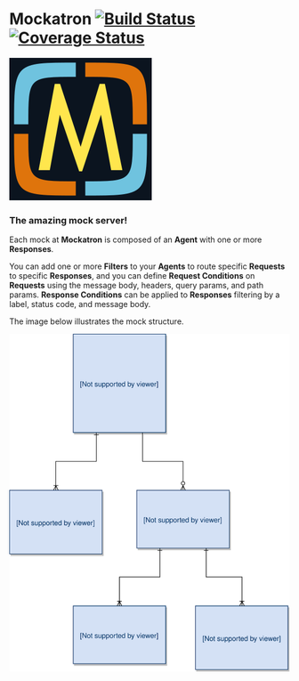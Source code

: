 # Mockatron [![Build Status](https://travis-ci.org/rzcastilho/mockatron.svg?branch=master "Build Status")](http://travis-ci.org/rzcastilho/mockatron) [![Coverage Status](https://coveralls.io/repos/github/rzcastilho/mockatron/badge.svg)](https://coveralls.io/github/rzcastilho/mockatron)

![Mockatron Logo](docs/images/mockatron-logo.png "Mockatron Logo")

### The amazing mock server!

Each mock at **Mockatron** is composed of an **Agent** with one or more **Responses**.

You can add one or more **Filters** to your **Agents** to route specific **Requests** to specific **Responses**, and you can define **Request Conditions** on **Requests** using the message body, headers, query params, and path params. **Response Conditions** can be applied to **Responses** filtering by a label, status code, and message body.

The image below illustrates the mock structure.

![Database Schema](docs/images/database-schema.svg "Database Schema")
